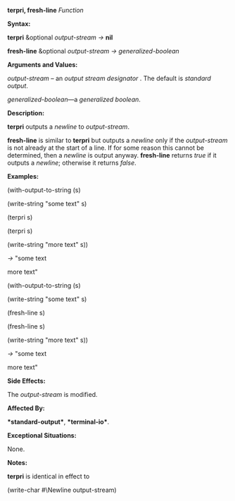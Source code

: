 **terpri, fresh-line** *Function* 

**Syntax:** 

**terpri** &optional *output-stream →* **nil** 

**fresh-line** &optional *output-stream → generalized-boolean* 

**Arguments and Values:** 

*output-stream* – an *output stream designator* . The default is *standard output*. 

*generalized-boolean*—a *generalized boolean*. 

**Description:** 

**terpri** outputs a *newline* to *output-stream*. 

**fresh-line** is similar to **terpri** but outputs a *newline* only if the *output-stream* is not already at the start of a line. If for some reason this cannot be determined, then a *newline* is output anyway. **fresh-line** returns *true* if it outputs a *newline*; otherwise it returns *false*. 

**Examples:** 

(with-output-to-string (s) 

(write-string "some text" s) 

(terpri s) 

(terpri s) 

(write-string "more text" s)) 

*→* "some text 

more text" 

(with-output-to-string (s) 

(write-string "some text" s) 

(fresh-line s) 

(fresh-line s) 

(write-string "more text" s)) 

*→* "some text 

more text" 

**Side Effects:** 

The *output-stream* is modified. 

**Affected By:** 

**\*standard-output\***, **\*terminal-io\***. 

**Exceptional Situations:** 

None. 



 

 

**Notes:** 

**terpri** is identical in effect to 

(write-char #\Newline output-stream) 

